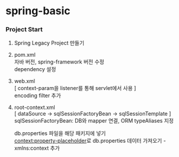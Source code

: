 # spring-basic

### Project Start
1. Spring Legacy Project 만들기
2. pom.xml  
   자바 버전, spring-framework 버전 수정  
   dependency 설정  
3. web.xml  
   [ context-param을 listener를 통해 servlet에서 사용 ]  
   encoding filter 추가  
4. root-context.xml  
   [ dataSource -> sqlSessionFactoryBean -> sqlSessionTemplate ]  
   sqlSessionFactoryBean: DB와 mapper 연결, ORM typeAliases 지정  
     
   db.properties 파일을 해당 패키지에 넣기  
   <context:property-placeholder>로 db.properties 데이터 가져오기 - xmlns:context 추가  
   
